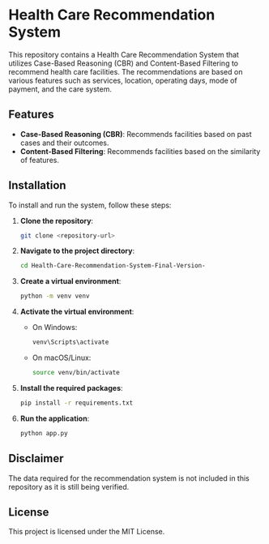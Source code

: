 # Health Care Recommendation System

This repository contains a Health Care Recommendation System that utilizes Case-Based Reasoning (CBR) and Content-Based Filtering to recommend health care facilities. The recommendations are based on various features such as services, location, operating days, mode of payment, and the care system.

## Features

- **Case-Based Reasoning (CBR)**: Recommends facilities based on past cases and their outcomes.
- **Content-Based Filtering**: Recommends facilities based on the similarity of features.

## Installation

To install and run the system, follow these steps:

1. **Clone the repository**:
    ```bash
    git clone <repository-url>
    ```

2. **Navigate to the project directory**:
    ```bash
    cd Health-Care-Recommendation-System-Final-Version-
    ```

3. **Create a virtual environment**:
    ```bash
    python -m venv venv
    ```

4. **Activate the virtual environment**:
    - On Windows:
        ```bash
        venv\Scripts\activate
        ```
    - On macOS/Linux:
        ```bash
        source venv/bin/activate
        ```

5. **Install the required packages**:
    ```bash
    pip install -r requirements.txt
    ```

6. **Run the application**:
    ```bash
    python app.py
    ```

## Disclaimer

The data required for the recommendation system is not included in this repository as it is still being verified.
## License

This project is licensed under the MIT License. 